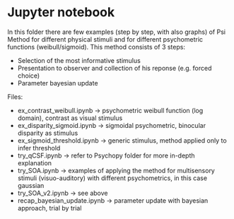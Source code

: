 # Jupyter notebook

In this folder there are few examples (step by step, with also graphs) of Psi Method for different physical stimuli and for different psychometric functions (weibull/sigmoid). This method consists of 3 steps:

- Selection of the most informative stimulus
- Presentation to observer and collection of his reponse (e.g. forced choice)
- Parameter bayesian update

Files:
- ex_contrast_weibull.ipynb &rarr; psychometric weibull function (log domain), contrast as visual stimulus
- ex_disparity_sigmoid.ipynb &rarr; sigmoidal psychometric, binocular disparity as stimulus
- ex_sigmoid_threshold.ipynb &rarr; generic stimulus, method applied only to infer threshold
- try_qCSF.ipynb &rarr; refer to Psychopy folder for more in-depth explanation
- try_SOA.ipynb &rarr; examples of applying the method for multisensory stimuli (visuo-auditory) with different psychometrics, in this case gaussian
- try_SOA_v2.ipynb &rarr; see above
- recap_bayesian_update.ipynb &rarr; parameter update with bayesian approach, trial by trial
